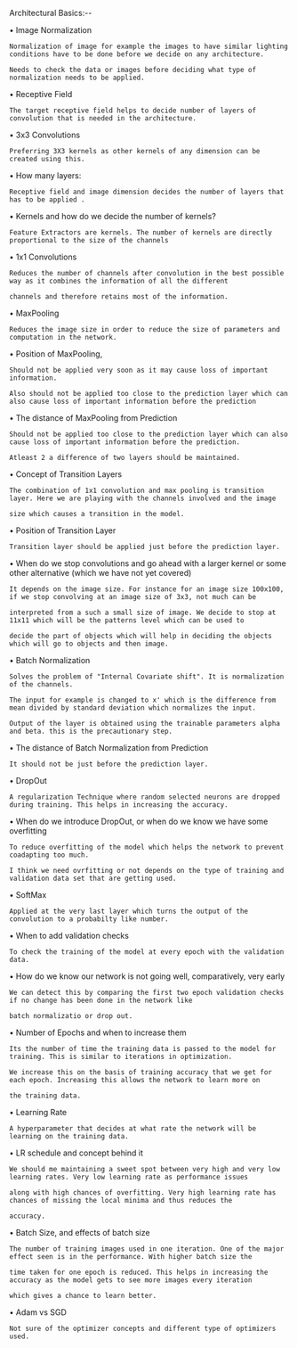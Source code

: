 
Architectural Basics:--

•	Image Normalization
		
    Normalization of image for example the images to have similar lighting conditions have to be done before we decide on any architecture.
		
    Needs to check the data or images before deciding what type of normalization needs to be applied.

•	Receptive Field
		
    The target receptive field helps to decide number of layers of convolution that is needed in the architecture.

•	3x3 Convolutions
		
    Preferring 3X3 kernels as other kernels of any dimension can be created using this.
		

•	How many layers:
		
    Receptive field and image dimension decides the number of layers that has to be applied .

•	Kernels and how do we decide the number of kernels?
		
    Feature Extractors are kernels. The number of kernels are directly proportional to the size of the channels 
		

•	1x1 Convolutions
		
    Reduces the number of channels after convolution in the best possible way as it combines the information of all the different 
    
    channels and therefore retains most of the information.

•	MaxPooling
		
    Reduces the image size in order to reduce the size of parameters and computation in the network.

•	Position of MaxPooling,
		
    Should not be applied very soon as it may cause loss of important information. 
		
    Also should not be applied too close to the prediction layer which can also cause loss of important information before the prediction

•	The distance of MaxPooling from Prediction
		
    Should not be applied too close to the prediction layer which can also cause loss of important information before the prediction.
		
    Atleast 2 a difference of two layers should be maintained.

•	Concept of Transition Layers
		
    The combination of 1x1 convolution and max pooling is transition layer. Here we are playing with the channels involved and the image 
    
    size which causes a transition in the model.

•	Position of Transition Layer
		
    Transition layer should be applied just before the prediction layer.

•	When do we stop convolutions and go ahead with a larger kernel or some other alternative (which we have not yet covered)
		
    It depends on the image size. For instance for an image size 100x100, if we stop convolving at an image size of 3x3, not much can be 
		
    interpreted from a such a small size of image. We decide to stop at 11x11 which will be the patterns level which can be used to 
    
    decide the part of objects which will help in deciding the objects which will go to objects and then image.

•	Batch Normalization
		
    Solves the problem of "Internal Covariate shift". It is normalization of the channels.
		
    The input for example is changed to x' which is the difference from mean divided by standard deviation which normalizes the input.
		
    Output of the layer is obtained using the trainable parameters alpha and beta. this is the precautionary step.

•	The distance of Batch Normalization from Prediction
		
    It should not be just before the prediction layer.

•	DropOut
		
    A regularization Technique where random selected neurons are dropped during training. This helps in increasing the accuracy.
		

•	When do we introduce DropOut, or when do we know we have some overfitting
		
    To reduce overfitting of the model which helps the network to prevent coadapting too much.
		
    I think we need ovrfitting or not depends on the type of training and validation data set that are getting used.
		

•	SoftMax
		
    Applied at the very last layer which turns the output of the convolution to a probabilty like number.

•	When to add validation checks
		
    To check the training of the model at every epoch with the validation data.

•	How do we know our network is not going well, comparatively, very early
		
    We can detect this by comparing the first two epoch validation checks if no change has been done in the network like
		
    batch normalizatio or drop out.

•	Number of Epochs and when to increase them
		
    Its the number of time the training data is passed to the model for training. This is similar to iterations in optimization. 
		
    We increase this on the basis of training accuracy that we get for each epoch. Increasing this allows the network to learn more on 
    
    the training data.

•	Learning Rate
		
    A hyperparameter that decides at what rate the network will be learning on the training data. 

•	LR schedule and concept behind it
		
    We should me maintaining a sweet spot between very high and very low learning rates. Very low learning rate as performance issues 
    
    along with high chances of overfitting. Very high learning rate has chances of missing the local minima and thus reduces the 
    
    accuracy.

•	Batch Size, and effects of batch size
		
    The number of training images used in one iteration. One of the major effect seen is in the performance. With higher batch size the 
    
    time taken for one epoch is reduced. This helps in increasing the accuracy as the model gets to see more images every iteration 
    
    which gives a chance to learn better.

•	Adam vs SGD
		
    Not sure of the optimizer concepts and different type of optimizers used.
